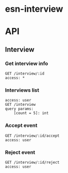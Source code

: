 # esn-interview
# API
## Interview
### Get interview info
```
GET /interview/:id
access: *
```
### Interviews list
```
access: user
GET /interview
query params:
	[count = 5]: int
```
### Accept event
```
GET /interview/:id/accept
access: user
```
### Reject event
```
GET /interview/:id/reject
access: user
```
